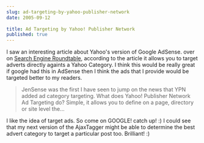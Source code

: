 ```yaml
---
slug: ad-targeting-by-yahoo-publisher-network
date: 2005-09-12
 
title: Ad Targeting by Yahoo! Publisher Network
published: true
---
```

I saw an interesting article about  Yahoo's version of Google AdSense. over on [Search Engine Roundtable](http://www.seroundtable.com/archives/002508.html), according to the article it allows you to target adverts directly againts a Yahoo Category.  I think this would be really great if google had this in AdSense then I think the ads that I provide would be targeted better to my readers.<p /><blockquote class="posterous_medium_quote">JenSense was the first I have seen to jump on the news that YPN added ad category targeting. What does Yahoo! Publisher Network Ad Targeting do? Simple, it allows you to define on a page, directory or site level the...
</blockquote>I like the idea of target ads.  So come on GOOGLE! catch up! :)  I could see that my next version of the AjaxTagger might be able to determine the best advert category to target a particular post too.  Brilliant! :)<p />

